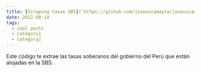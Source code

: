 ```yaml
---
title: [Scraping tasas SBS]("https://github.com/joseuscamayta/joseuscamayta.github.io/blob/master/_posts/web_scraping_tasas_sbs.py")
date: 2012-08-14
tags:
  - cool posts
  - category1
  - category2
---
```


Este código te extrae las tasas soberanos del gobierno del Perú que están alojadas en la SBS.